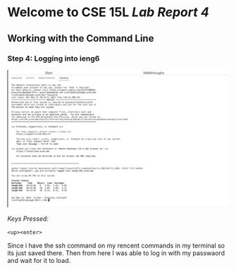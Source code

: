 # Welcome to CSE 15L *Lab Report 4*
## Working with the Command Line

### Step 4: Logging into ieng6
![Image](Step4(login).png)

*Keys Pressed:*

```` 
<up><enter>
````
Since i have the ssh command on my rencent commands in my terminal so its just saved there. Then from here I was able to log in with my passwaord and wait for it to load. 
